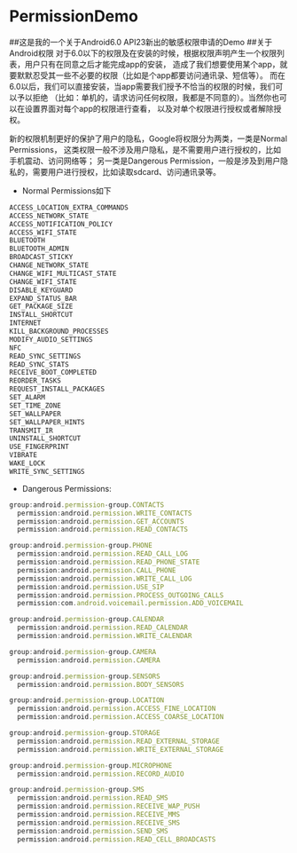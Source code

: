 # PermissionDemo
##这是我的一个关于Android6.0 API23新出的敏感权限申请的Demo
##关于Android权限
对于6.0以下的权限及在安装的时候，根据权限声明产生一个权限列表，用户只有在同意之后才能完成app的安装，
造成了我们想要使用某个app，就要默默忍受其一些不必要的权限（比如是个app都要访问通讯录、短信等）。
而在6.0以后，我们可以直接安装，当app需要我们授予不恰当的权限的时候，我们可以予以拒绝
（比如：单机的，请求访问任何权限，我都是不同意的）。当然你也可以在设置界面对每个app的权限进行查看，
以及对单个权限进行授权或者解除授权。

新的权限机制更好的保护了用户的隐私，Google将权限分为两类，一类是Normal Permissions，
这类权限一般不涉及用户隐私，是不需要用户进行授权的，比如手机震动、访问网络等；
另一类是Dangerous Permission，一般是涉及到用户隐私的，需要用户进行授权，比如读取sdcard、访问通讯录等。

* Normal Permissions如下
```javascript
ACCESS_LOCATION_EXTRA_COMMANDS
ACCESS_NETWORK_STATE
ACCESS_NOTIFICATION_POLICY
ACCESS_WIFI_STATE
BLUETOOTH
BLUETOOTH_ADMIN
BROADCAST_STICKY
CHANGE_NETWORK_STATE
CHANGE_WIFI_MULTICAST_STATE
CHANGE_WIFI_STATE
DISABLE_KEYGUARD
EXPAND_STATUS_BAR
GET_PACKAGE_SIZE
INSTALL_SHORTCUT
INTERNET
KILL_BACKGROUND_PROCESSES
MODIFY_AUDIO_SETTINGS
NFC
READ_SYNC_SETTINGS
READ_SYNC_STATS
RECEIVE_BOOT_COMPLETED
REORDER_TASKS
REQUEST_INSTALL_PACKAGES
SET_ALARM
SET_TIME_ZONE
SET_WALLPAPER
SET_WALLPAPER_HINTS
TRANSMIT_IR
UNINSTALL_SHORTCUT
USE_FINGERPRINT
VIBRATE
WAKE_LOCK
WRITE_SYNC_SETTINGS
```
* Dangerous Permissions:
```javascript
group:android.permission-group.CONTACTS
  permission:android.permission.WRITE_CONTACTS
  permission:android.permission.GET_ACCOUNTS
  permission:android.permission.READ_CONTACTS

group:android.permission-group.PHONE
  permission:android.permission.READ_CALL_LOG
  permission:android.permission.READ_PHONE_STATE
  permission:android.permission.CALL_PHONE
  permission:android.permission.WRITE_CALL_LOG
  permission:android.permission.USE_SIP
  permission:android.permission.PROCESS_OUTGOING_CALLS
  permission:com.android.voicemail.permission.ADD_VOICEMAIL

group:android.permission-group.CALENDAR
  permission:android.permission.READ_CALENDAR
  permission:android.permission.WRITE_CALENDAR

group:android.permission-group.CAMERA
  permission:android.permission.CAMERA

group:android.permission-group.SENSORS
  permission:android.permission.BODY_SENSORS

group:android.permission-group.LOCATION
  permission:android.permission.ACCESS_FINE_LOCATION
  permission:android.permission.ACCESS_COARSE_LOCATION

group:android.permission-group.STORAGE
  permission:android.permission.READ_EXTERNAL_STORAGE
  permission:android.permission.WRITE_EXTERNAL_STORAGE

group:android.permission-group.MICROPHONE
  permission:android.permission.RECORD_AUDIO

group:android.permission-group.SMS
  permission:android.permission.READ_SMS
  permission:android.permission.RECEIVE_WAP_PUSH
  permission:android.permission.RECEIVE_MMS
  permission:android.permission.RECEIVE_SMS
  permission:android.permission.SEND_SMS
  permission:android.permission.READ_CELL_BROADCASTS
```


